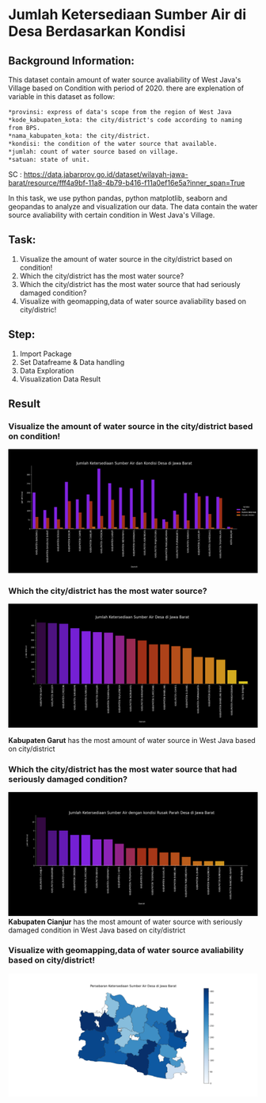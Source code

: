 # Jumlah Ketersediaan Sumber Air di Desa Berdasarkan Kondisi 

## Background Information:
This dataset contain amount of water source avaliability of West Java's Village based on Condition with period of 2020.
there are explenation of variable in this dataset as follow:

    *provinsi: express of data's scope from the region of West Java 
    *kode_kabupaten_kota: the city/district's code according to naming from BPS.
    *nama_kabupaten_kota: the city/district.
    *kondisi: the condition of the water source that available.
    *jumlah: count of water source based on village.
    *satuan: state of unit.
    
SC : https://data.jabarprov.go.id/dataset/wilayah-jawa-barat/resource/fff4a9bf-11a8-4b79-b416-f11a0ef16e5a?inner_span=True

In this task, we use python pandas, python matplotlib, seaborn and geopandas to analyze and visualization our data. The data contain the water source avaliability with certain condition in West Java's Village.
## Task:
1. Visualize the amount of water source in the city/district based on condition! 
2. Which the city/district has the most water source?
3. Which the city/district has the most water source that had seriously damaged condition?
4. Visualize with geomapping,data of water source avaliability based on city/distric!

## Step:
1. Import Package 
2. Set Datafreame & Data handling
3. Data Exploration
4. Visualization Data Result
## Result
 ### Visualize the amount of water source in the city/district based on condition! 
 ![Figure 1](https://github.com/boxside/Jabar-s_Water_Source/blob/main/figure/Figure_1.png)
 ### Which the city/district has the most water source?
 ![Figure 2](https://github.com/boxside/Jabar-s_Water_Source/blob/main/figure/Figure_2.png)
 
 **Kabupaten Garut** has the most amount of water source in West Java based on city/district
 ### Which the city/district has the most water source that had seriously damaged condition?
 ![Figure 3](https://github.com/boxside/Jabar-s_Water_Source/blob/main/figure/Figure_4.png)
 **Kabupaten Cianjur** has the most amount of water source with seriously damaged condition in West Java based on city/district
 ### Visualize with geomapping,data of water source avaliability based on city/district!
 ![Figure 4](https://github.com/boxside/Jabar-s_Water_Source/blob/main/figure/Figure_3.png)
 
 

